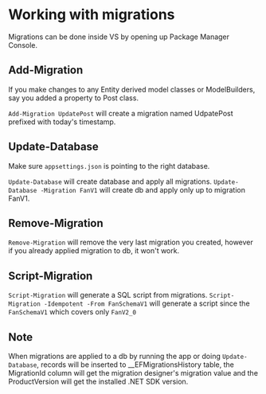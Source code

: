 ﻿# Working with migrations

Migrations can be done inside VS by opening up Package Manager Console.

## Add-Migration

If you make changes to any Entity derived model classes or ModelBuilders, say you added a property to Post class.

`Add-Migration UpdatePost` will create a migration named UdpatePost prefixed with today's timestamp.

## Update-Database

Make sure `appsettings.json` is pointing to the right database.

`Update-Database` will create database and apply all migrations.
`Update-Database -Migration FanV1` will create db and apply only up to migration FanV1.

## Remove-Migration

`Remove-Migration` will remove the very last migration you created, however if you already applied migration to db, it won't work.

## Script-Migration

`Script-Migration` will generate a SQL script from migrations.
`Script-Migration -Idempotent -From FanSchemaV1` will generate a script since the `FanSchemaV1` which covers only `FanV2_0`


## Note

When migrations are applied to a db by running the app or doing `Update-Database`, records will be inserted to __EFMigrationsHistory table, the MigrationId column will get the migration designer's migration value and the ProductVersion will get the installed .NET SDK version.